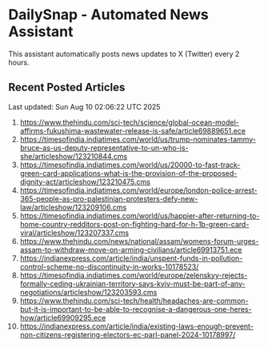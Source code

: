# DailySnap - Automated News Assistant

This assistant automatically posts news updates to X (Twitter) every 2 hours.

## Recent Posted Articles

Last updated: Sun Aug 10 02:06:22 UTC 2025

1. https://www.thehindu.com/sci-tech/science/global-ocean-model-affirms-fukushima-wastewater-release-is-safe/article69889651.ece
2. https://timesofindia.indiatimes.com/world/us/trump-nominates-tammy-bruce-as-us-deputy-representative-to-un-who-is-she/articleshow/123210844.cms
3. https://timesofindia.indiatimes.com/world/us/20000-to-fast-track-green-card-applications-what-is-the-provision-of-the-proposed-dignity-act/articleshow/123210475.cms
4. https://timesofindia.indiatimes.com/world/europe/london-police-arrest-365-people-as-pro-palestinian-protesters-defy-new-law/articleshow/123209106.cms
5. https://timesofindia.indiatimes.com/world/us/happier-after-returning-to-home-country-redditors-post-on-fighting-hard-for-h-1b-green-card-viral/articleshow/123207337.cms
6. https://www.thehindu.com/news/national/assam/womens-forum-urges-assam-to-withdraw-move-on-arming-civilians/article69913751.ece
7. https://indianexpress.com/article/india/unspent-funds-in-pollution-control-scheme-no-discontinuity-in-works-10178523/
8. https://timesofindia.indiatimes.com/world/europe/zelenskyy-rejects-formally-ceding-ukrainian-territory-says-kyiv-must-be-part-of-any-negotiations/articleshow/123203593.cms
9. https://www.thehindu.com/sci-tech/health/headaches-are-common-but-it-is-important-to-be-able-to-recognise-a-dangerous-one-heres-how/article69909295.ece
10. https://indianexpress.com/article/india/existing-laws-enough-prevent-non-citizens-registering-electors-ec-parl-panel-2024-10178997/
